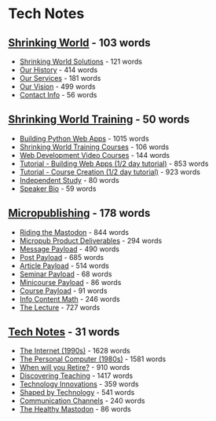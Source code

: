 # Tech Notes


## [Shrinking World](/tech/shrinkingworld-Index.md) - 103 words

* [Shrinking World Solutions](/tech/shrinkingworld-ShrinkingWorld.md) - 121 words
* [Our History](/tech/shrinkingworld-History.md) - 414 words
* [Our Services](/tech/shrinkingworld-Services.md) - 181 words
* [Our Vision](/tech/shrinkingworld-Vision.md) - 499 words
* [Contact Info](/tech/shrinkingworld-ContactMe.md) - 56 words

## [Shrinking World Training](/tech/training-Index.md) - 50 words

* [Building Python Web Apps](/tech/training-PythonWebApps.md) - 1015 words
* [Shrinking World Training Courses](/tech/training-TrainingCourses.md) - 106 words
* [Web Development Video Courses](/tech/training-VideoCourses.md) - 144 words
* [Tutorial - Building Web Apps   (1/2 day tutorial)](/tech/training-TutorialWebApps.md) - 853 words
* [Tutorial - Course Creation  (1/2 day tutorial)](/tech/training-TutorialCourse.md) - 923 words
* [Independent Study](/tech/training-IndependentStudy.md) - 80 words
* [Speaker Bio](/tech/training-Biography.md) - 59 words

## [Micropublishing](/tech/micropub-Index.md) - 178 words

* [Riding the Mastodon](/tech/micropub-Mastodon.md) - 844 words
* [Micropub Product Deliverables](/tech/micropub-Payload.md) - 294 words
* [Message Payload](/tech/micropub-Message.md) - 490 words
* [Post Payload](/tech/micropub-Post.md) - 685 words
* [Article Payload](/tech/micropub-Article.md) - 514 words
* [Seminar Payload](/tech/micropub-Seminar.md) - 68 words
* [Minicourse Payload](/tech/micropub-Minicourse.md) - 86 words
* [Course Payload](/tech/micropub-Course.md) - 91 words
* [Info Content Math](/tech/micropub-InfoContent.md) - 246 words
* [The Lecture](/tech/micropub-Lecture.md) - 727 words

## [Tech Notes](/tech/tech-Index.md) - 31 words

* [The Internet (1990s)](/tech/tech-Internet.md) - 1628 words
* [The Personal Computer (1980s)](/tech/tech-PersonalComputer.md) - 1581 words
* [When will you Retire?](/tech/tech-Retirement.md) - 910 words
* [Discovering Teaching](/tech/tech-Teaching.md) - 1417 words
* [Technology Innovations](/tech/tech-TechTimeline.md) - 359 words
* [Shaped by Technology](/tech/tech-Technology.md) - 541 words
* [Communication Channels](/tech/tech-CommChannels.md) - 240 words
* [The Healthy Mastodon](/tech/tech-HealthyMastodon.md) - 86 words
